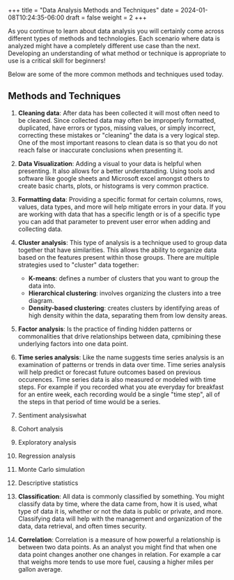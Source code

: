 +++
title = "Data Analysis Methods and Techniques"
date = 2024-01-08T10:24:35-06:00
draft = false
weight = 2
+++

As you continue to learn about data analysis you will certainly come across different types of methods and technologies. Each scenario where data is analyzed might have a completely different use case than the next. Developing an understanding of what method or technique is appropriate to use is a critical skill for beginners!

Below are some of the more common methods and techniques used today.

## Methods and Techniques

1. **Cleaning data**: After data has been collected it will most often need to be cleaned. Since collected data may often be improperly formatted, duplicated, have errors or typos, missing values, or simply incorrect, correcting these mistakes or "cleaning" the data is a very logical step. One of the most important reasons to clean data is so that you do not reach false or inaccurate conclusions when presenting it.
1. **Data Visualization**: Adding a visual to your data is helpful when presenting. It also allows for a better understanding. Using tools and software like google sheets and Microsoft excel amongst others to create basic charts, plots, or histograms is very common practice.
1. **Formatting data**: Providing a specific format for certain columns, rows, values, data types, and more will help mitigate errors in your data. If you are working with data that has a specific length or is of a specific type you can add that parameter to prevent user error when adding and collecting data.
1. **Cluster analysis**: This type of analysis is a technique used to group data together that have similarities. This allows the ability to organize data based on the features present within those groups. There are multiple strategies used to "cluster" data together:
    - **K-means**: defines a number of clusters that you want to group the data into.
    - **Hierarchical clustering**: involves organizing the clusters into a tree diagram.
    - **Density-based clustering**: creates clusters by identifying areas of high density within the data, separating them from low density areas.

1. **Factor analysis**: Is the practice of finding hidden patterns or commonalities that drive relationships between data, cpmibining these underlying factors into one data point.
1. **Time series analysis**: Like the name suggests time series analysis is an examination of patterns or trends in data over time. Time series analysis will help predict or forecast future outcomes based on previous occurences. Time series data is also measured or modeled with time steps. For example if you recorded what you ate everyday for breakfast for an entire week, each recording would be a single "time step", all of the steps in that period of time would be a series.
1. Sentiment analysiswhat
1. Cohort analysis
1. Exploratory analysis
1. Regression analysis
1. Monte Carlo simulation
1. Descriptive statistics
1. **Classification**: All data is commonly classified by something. You might classify data by time, where the data came from, how it is used, what type of data it is, whether or not the data is public or private, and more. Classifying data will help with the management and organization of the data, data retrieval, and often times security.
1. **Correlation**: Correlation is a measure of how powerful a relationship is between two data points. As an analyst you might find that when one data point changes another one changes in relation. For example a car that weighs more tends to use more fuel, causing a higher miles per gallon average.
